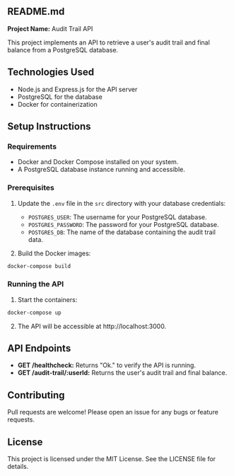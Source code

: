 ## README.md

**Project Name:** Audit Trail API

This project implements an API to retrieve a user's audit trail and final balance from a PostgreSQL database.

## Technologies Used

- Node.js and Express.js for the API server
- PostgreSQL for the database
- Docker for containerization

## Setup Instructions

### Requirements

- Docker and Docker Compose installed on your system.
- A PostgreSQL database instance running and accessible.

### Prerequisites

1. Update the `.env` file in the `src` directory with your database credentials:

   - `POSTGRES_USER`: The username for your PostgreSQL database.
   - `POSTGRES_PASSWORD`: The password for your PostgreSQL database.
   - `POSTGRES_DB`: The name of the database containing the audit trail data.

2. Build the Docker images:

```bash
docker-compose build
```

### Running the API

1. Start the containers:

```bash
docker-compose up
```

2. The API will be accessible at http://localhost:3000.

## API Endpoints

- **GET /healthcheck:** Returns "Ok." to verify the API is running.
- **GET /audit-trail/:userId:** Returns the user's audit trail and final balance.

## Contributing

Pull requests are welcome! Please open an issue for any bugs or feature requests.

## License

This project is licensed under the MIT License. See the LICENSE file for details.
